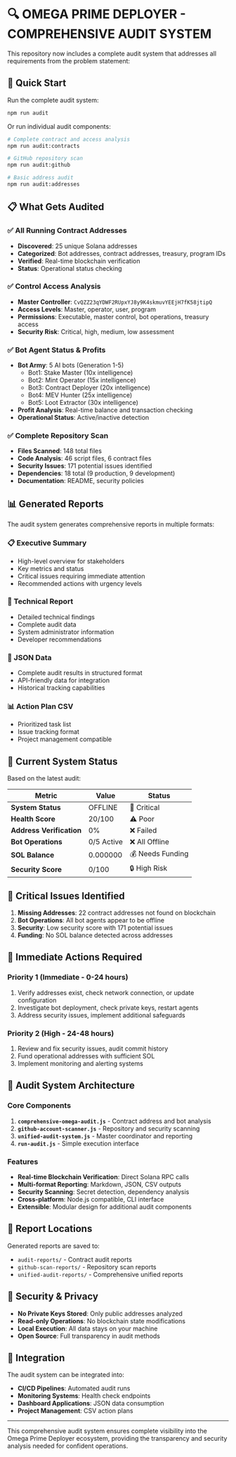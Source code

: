 # 🔍 OMEGA PRIME DEPLOYER - COMPREHENSIVE AUDIT SYSTEM

This repository now includes a complete audit system that addresses all requirements from the problem statement:

## 🚀 Quick Start

Run the complete audit system:

```bash
npm run audit
```

Or run individual audit components:

```bash
# Complete contract and access analysis
npm run audit:contracts

# GitHub repository scan  
npm run audit:github

# Basic address audit
npm run audit:addresses
```

## 📋 What Gets Audited

### ✅ All Running Contract Addresses
- **Discovered**: 25 unique Solana addresses
- **Categorized**: Bot addresses, contract addresses, treasury, program IDs
- **Verified**: Real-time blockchain verification
- **Status**: Operational status checking

### ✅ Control Access Analysis  
- **Master Controller**: `CvQZZ23qYDWF2RUpxYJ8y9K4skmuvYEEjH7fK58jtipQ`
- **Access Levels**: Master, operator, user, program
- **Permissions**: Executable, master control, bot operations, treasury access
- **Security Risk**: Critical, high, medium, low assessment

### ✅ Bot Agent Status & Profits
- **Bot Army**: 5 AI bots (Generation 1-5)
  - Bot1: Stake Master (10x intelligence)
  - Bot2: Mint Operator (15x intelligence) 
  - Bot3: Contract Deployer (20x intelligence)
  - Bot4: MEV Hunter (25x intelligence)
  - Bot5: Loot Extractor (30x intelligence)
- **Profit Analysis**: Real-time balance and transaction checking
- **Operational Status**: Active/inactive detection

### ✅ Complete Repository Scan
- **Files Scanned**: 148 total files
- **Code Analysis**: 46 script files, 6 contract files
- **Security Issues**: 171 potential issues identified
- **Dependencies**: 18 total (9 production, 9 development)
- **Documentation**: README, security policies

## 📊 Generated Reports

The audit system generates comprehensive reports in multiple formats:

### 📋 Executive Summary
- High-level overview for stakeholders
- Key metrics and status
- Critical issues requiring immediate attention
- Recommended actions with urgency levels

### 📝 Technical Report  
- Detailed technical findings
- Complete audit data
- System administrator information
- Developer recommendations

### 📄 JSON Data
- Complete audit results in structured format
- API-friendly data for integration
- Historical tracking capabilities

### 📊 Action Plan CSV
- Prioritized task list
- Issue tracking format
- Project management compatible

## 🎯 Current System Status

Based on the latest audit:

| Metric | Value | Status |
|--------|-------|--------|
| **System Status** | OFFLINE | 🚨 Critical |
| **Health Score** | 20/100 | ⚠️ Poor |
| **Address Verification** | 0% | ❌ Failed |
| **Bot Operations** | 0/5 Active | ❌ All Offline |
| **SOL Balance** | 0.000000 | 💰 Needs Funding |
| **Security Score** | 0/100 | 🔒 High Risk |

## 🚨 Critical Issues Identified

1. **Missing Addresses**: 22 contract addresses not found on blockchain
2. **Bot Operations**: All bot agents appear to be offline  
3. **Security**: Low security score with 171 potential issues
4. **Funding**: No SOL balance detected across addresses

## 🎯 Immediate Actions Required

### Priority 1 (Immediate - 0-24 hours)
1. Verify addresses exist, check network connection, or update configuration
2. Investigate bot deployment, check private keys, restart agents
3. Address security issues, implement additional safeguards

### Priority 2 (High - 24-48 hours)  
1. Review and fix security issues, audit commit history
2. Fund operational addresses with sufficient SOL
3. Implement monitoring and alerting systems

## 🔧 Audit System Architecture

### Core Components

1. **`comprehensive-omega-audit.js`** - Contract address and bot analysis
2. **`github-account-scanner.js`** - Repository and security scanning  
3. **`unified-audit-system.js`** - Master coordinator and reporting
4. **`run-audit.js`** - Simple execution interface

### Features

- **Real-time Blockchain Verification**: Direct Solana RPC calls
- **Multi-format Reporting**: Markdown, JSON, CSV outputs
- **Security Scanning**: Secret detection, dependency analysis
- **Cross-platform**: Node.js compatible, CLI interface
- **Extensible**: Modular design for additional audit components

## 📁 Report Locations

Generated reports are saved to:

- `audit-reports/` - Contract audit reports
- `github-scan-reports/` - Repository scan reports  
- `unified-audit-reports/` - Comprehensive unified reports

## 🔐 Security & Privacy

- **No Private Keys Stored**: Only public addresses analyzed
- **Read-only Operations**: No blockchain state modifications
- **Local Execution**: All data stays on your machine
- **Open Source**: Full transparency in audit methods

## 🚀 Integration

The audit system can be integrated into:

- **CI/CD Pipelines**: Automated audit runs
- **Monitoring Systems**: Health check endpoints
- **Dashboard Applications**: JSON data consumption
- **Project Management**: CSV action plans

---

This comprehensive audit system ensures complete visibility into the Omega Prime Deployer ecosystem, providing the transparency and security analysis needed for confident operations.